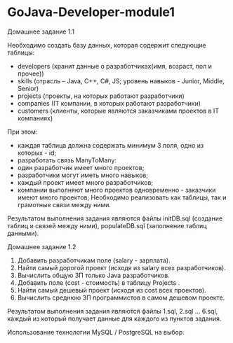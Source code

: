 # GoJava-Developer-module1
Домашнее задание 1.1

Необходимо создать базу данных, которая содержит следующие таблицы:
- developers (хранит данные о разработчиках(имя, возраст, пол и прочее))
- skills (отрасль – Java, C++, C#, JS; уровень навыков - Junior, Middle, Senior)
- projects (проекты, на которых работают разработчики)
- companies (IT компании, в которых работают разработчики)
- customers (клиенты, которые являются заказчиками проектов в IT компаниях)
 

При этом:
- каждая таблица должна содержать минимум 3 поля, одно из которых - id;
- разработать связь ManyToMany:
- один разработчик имеет много проектов;
- разработчики могут иметь много навыков;
- каждый проект имеет много разработчиков;
- компании выполняют много проектов одновременно - заказчики имеют много проектов;
Необходимо реализовать как таблицы, так и грамотные связи между ними.

Результатом выполнения задания являются файлы initDB.sql (создание таблиц и связей между ними), populateDB.sql (заполнение таблиц данными).

Домашнее задание 1.2

1. Добавить разработчикам поле (salary - зарплата). 
2. Найти самый дорогой проект (исходя из salary всех разработчиков). 
3. Вычислить общую ЗП только Java разработчиков. 
4. Добавить поле (cost - стоимость) в таблицу Projects .
5. Найти самый дешевый проект (исходя из cost всех проектов).
6. Вычислить среднюю ЗП программистов в самом дешевом проекте.


Результатом выполнения задания являются файлы 1.sql, 2.sql … 6.sql, каждый из который получает данные для каждого из пунктов задания.

Использование технологии MySQL / PostgreSQL на выбор.
